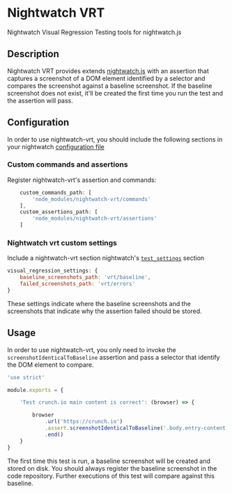 # Nightwatch VRT

Nightwatch Visual Regression Testing tools for nightwatch.js

## Description

Nightwatch VRT provides extends [nightwatch.js](http://nightwatchjs.org/) with an assertion that captures a screenshot of a DOM element identified by a selector and compares the screenshot against a baseline screenshot. If the baseline screenshot does not exist, it'll be created the first time you run the test and the assertion will pass.

## Configuration 

In order to use nightwatch-vrt, you should include the following sections in your nightwatch [configuration file](http://nightwatchjs.org/gettingstarted#settings-file) 

### Custom commands and assertions

Register nightwatch-vrt's assertion and commands:

```JavaScript
    custom_commands_path: [
        'node_modules/nightwatch-vrt/commands'
    ],
    custom_assertions_path: [
        'node_modules/nightwatch-vrt/assertions'
    ]
```

### Nightwatch vrt custom settings

Include a nightwatch-vrt section nightwatch's [`test_settings`](http://nightwatchjs.org/gettingstarted#test-settings) section

```JavaScript
visual_regression_settings: {
    baseline_screenshots_path: 'vrt/baseline',
    failed_screenshots_path: 'vrt/errors'
}
```

These settings indicate where the baseline screenshots and the screenshots that indicate why the assertion failed should be stored. 

## Usage

In order to use nightwatch-vrt, you only need to invoke the `screenshotIdenticalToBaseline` assertion and pass a selector that identify the DOM element to compare.


```JavaScript
'use strict'

module.exports = {

    'Test crunch.io main content is correct': (browser) => {

        browser
            .url('https://crunch.io')
            .assert.screenshotIdenticalToBaseline('.body.entry-content')
            .end()
    }
}
```

The first time this test is run, a baseline screenshot will be created and stored on disk. You should always register the baseline screenshot in the code repository. Further executions of this test will compare against this baseline. 
